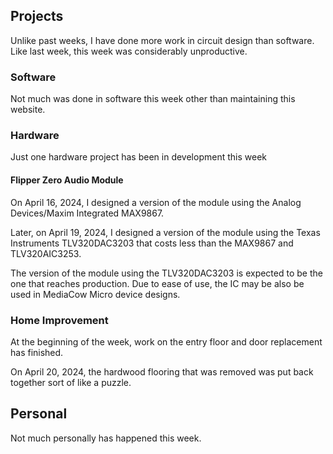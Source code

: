 ## Projects
Unlike past weeks, I have done more work in circuit design than software. Like last week, this week was considerably unproductive.

### Software
Not much was done in software this week other than maintaining this website.

### Hardware
Just one hardware project has been in development this week

#### Flipper Zero Audio Module
On April 16, 2024, I designed a version of the module using the Analog Devices/Maxim Integrated MAX9867.

Later, on April 19, 2024, I designed a version of the module using the Texas Instruments TLV320DAC3203 that costs less than the MAX9867 and TLV320AIC3253.

The version of the module using the TLV320DAC3203 is expected to be the one that reaches production. Due to ease of use, the IC may be also be used in MediaCow Micro device designs.

### Home Improvement
At the beginning of the week, work on the entry floor and door replacement has finished.

On April 20, 2024, the hardwood flooring that was removed was put back together sort of like a puzzle.

## Personal
Not much personally has happened this week.

